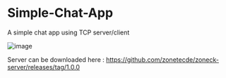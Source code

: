 # Simple-Chat-App
A simple chat app using TCP server/client

![image](https://user-images.githubusercontent.com/56195432/192118317-b38c692f-7a3c-4620-afb2-4baa4cedc99a.png)

Server can be downloaded here :
https://github.com/zonetecde/zoneck-server/releases/tag/1.0.0
